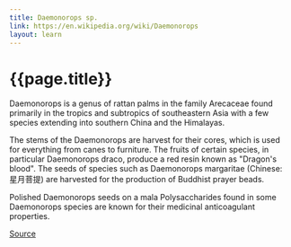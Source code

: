 ```yaml
---
title: Daemonorops sp.
link: https://en.wikipedia.org/wiki/Daemonorops
layout: learn
---
```

# {{page.title}}

Daemonorops is a genus of rattan palms in the family Arecaceae found primarily in the tropics and subtropics of southeastern Asia with a few species extending into southern China and the Himalayas.

The stems of the Daemonorops are harvest for their cores, which is used for everything from canes to furniture. The fruits of certain species, in particular Daemonorops draco, produce a red resin known as "Dragon's blood". The seeds of species such as Daemonorops margaritae (Chinese: 星月菩提) are harvested for the production of Buddhist prayer beads.


Polished Daemonorops seeds on a mala
Polysaccharides found in some Daemonorops species are known for their medicinal anticoagulant properties.

[Source](page.link)
